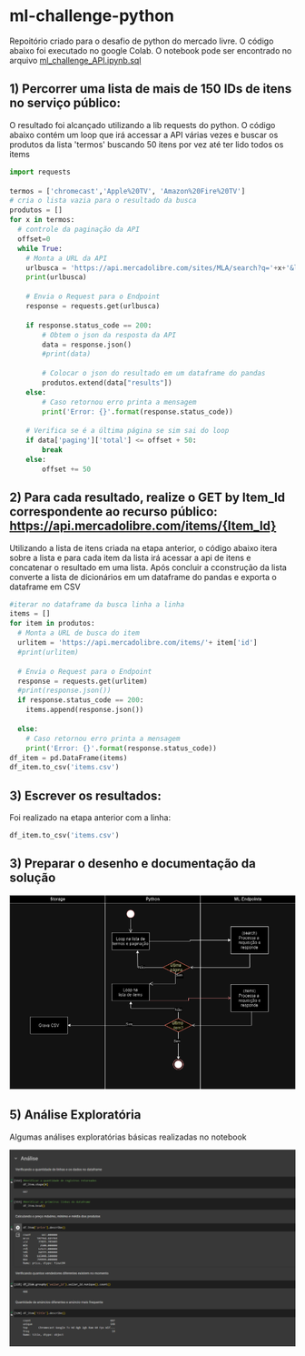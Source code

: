 # ml-challenge-python

Repoitório criado para o desafio de python do mercado livre. O código abaixo foi executado no google Colab. O notebook pode ser encontrado no arquivo [ml_challenge_API.ipynb.sql](ml_challenge_API.ipynb)

## 1) Percorrer uma lista de mais de 150 IDs de itens no serviço público:

O resultado foi alcançado utilizando a lib requests do python. O código abaixo contém um loop que irá accessar a API várias vezes e buscar os produtos da lista 'termos' buscando 50 itens por vez até ter lido todos os items

```python 
import requests

termos = ['chromecast','Apple%20TV', 'Amazon%20Fire%20TV']
# cria o lista vazia para o resultado da busca
produtos = []
for x in termos:
  # controle da paginação da API
  offset=0 
  while True:
    # Monta a URL da API
    urlbusca = 'https://api.mercadolibre.com/sites/MLA/search?q='+x+'&limit=50&offset=' + str(offset)
    print(urlbusca)
    
    # Envia o Request para o Endpoint
    response = requests.get(urlbusca)

    if response.status_code == 200:
        # Obtem o json da resposta da API
        data = response.json()
        #print(data)
        
        # Colocar o json do resultado em um dataframe do pandas
        produtos.extend(data["results"])
    else:
        # Caso retornou erro printa a mensagem 
        print('Error: {}'.format(response.status_code))

    # Verifica se é a última página se sim sai do loop 
    if data['paging']['total'] <= offset + 50:
        break 
    else:
        offset += 50

```

## 2) Para cada resultado, realize o GET by Item_Id correspondente ao recurso público: https://api.mercadolibre.com/items/{Item_Id} 

Utilizando a lista de itens criada na etapa anterior, o código abaixo itera sobre a lista e para cada item da lista irá acessar a api de itens e concatenar o resultado em uma lista. Após concluir a cconstrução da lista converte a lista de dicionários em um dataframe do pandas e exporta o dataframe em CSV


```python
#iterar no dataframe da busca linha a linha 
items = []
for item in produtos:
  # Monta a URL de busca do item
  urlitem = 'https://api.mercadolibre.com/items/'+ item['id'] 
  #print(urlitem)
 
  # Envia o Request para o Endpoint
  response = requests.get(urlitem)
  #print(response.json())
  if response.status_code == 200:
    items.append(response.json())
    
  else:
    # Caso retornou erro printa a mensagem 
    print('Error: {}'.format(response.status_code))
df_item = pd.DataFrame(items)
df_item.to_csv('items.csv')
```


 ## 3) Escrever os resultados:

 Foi realizado na etapa anterior com a linha:

```python
df_item.to_csv('items.csv')
```

## 3) Preparar o desenho e documentação da solução

![screenshot](diagrama.png)


## 5) Análise Exploratória

Algumas análises exploratórias básicas realizadas no notebook

![screenshot](analises_python.png)

